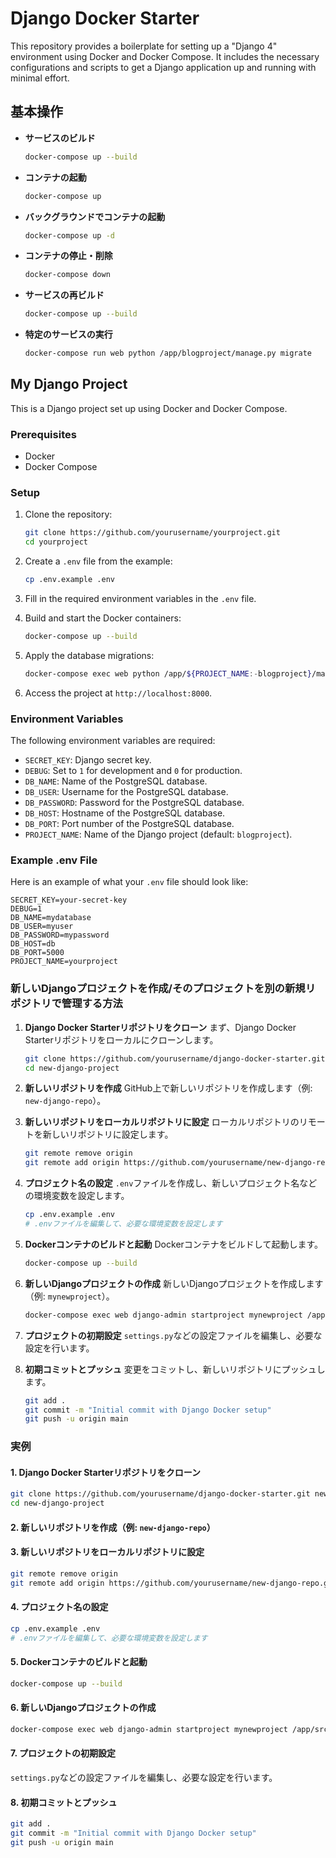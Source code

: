 # Django Docker Starter
This repository provides a boilerplate for setting up a "Django 4" environment using Docker and Docker Compose. It includes the necessary configurations and scripts to get a Django application up and running with minimal effort.


## 基本操作
- **サービスのビルド**
  ```bash
  docker-compose up --build
  ```

- **コンテナの起動**
  ```bash
  docker-compose up
  ```

- **バックグラウンドでコンテナの起動**
  ```bash
  docker-compose up -d
  ```

- **コンテナの停止・削除**
  ```bash
  docker-compose down
  ```

- **サービスの再ビルド**
  ```bash
  docker-compose up --build
  ```

- **特定のサービスの実行**
  ```bash
  docker-compose run web python /app/blogproject/manage.py migrate
  ```

## My Django Project
This is a Django project set up using Docker and Docker Compose.

### Prerequisites

- Docker
- Docker Compose

### Setup

1. Clone the repository:
   ```bash
   git clone https://github.com/yourusername/yourproject.git
   cd yourproject
   ```

2. Create a `.env` file from the example:
   ```bash
   cp .env.example .env
   ```

3. Fill in the required environment variables in the `.env` file.

4. Build and start the Docker containers:
   ```bash
   docker-compose up --build
   ```

5. Apply the database migrations:
   ```bash
   docker-compose exec web python /app/${PROJECT_NAME:-blogproject}/manage.py migrate
   ```

6. Access the project at `http://localhost:8000`.

### Environment Variables

The following environment variables are required:

- `SECRET_KEY`: Django secret key.
- `DEBUG`: Set to `1` for development and `0` for production.
- `DB_NAME`: Name of the PostgreSQL database.
- `DB_USER`: Username for the PostgreSQL database.
- `DB_PASSWORD`: Password for the PostgreSQL database.
- `DB_HOST`: Hostname of the PostgreSQL database.
- `DB_PORT`: Port number of the PostgreSQL database.
- `PROJECT_NAME`: Name of the Django project (default: `blogproject`).

### Example .env File

Here is an example of what your `.env` file should look like:

```env
SECRET_KEY=your-secret-key
DEBUG=1
DB_NAME=mydatabase
DB_USER=myuser
DB_PASSWORD=mypassword
DB_HOST=db
DB_PORT=5000
PROJECT_NAME=yourproject
```

### 新しいDjangoプロジェクトを作成/そのプロジェクトを別の新規リポジトリで管理する方法

1. **Django Docker Starterリポジトリをクローン**
   まず、Django Docker Starterリポジトリをローカルにクローンします。

   ```bash
   git clone https://github.com/yourusername/django-docker-starter.git new-django-project
   cd new-django-project
   ```

2. **新しいリポジトリを作成**
   GitHub上で新しいリポジトリを作成します（例: `new-django-repo`）。

3. **新しいリポジトリをローカルリポジトリに設定**
   ローカルリポジトリのリモートを新しいリポジトリに設定します。

   ```bash
   git remote remove origin
   git remote add origin https://github.com/yourusername/new-django-repo.git
   ```

4. **プロジェクト名の設定**
   `.env`ファイルを作成し、新しいプロジェクト名などの環境変数を設定します。

   ```bash
   cp .env.example .env
   # .envファイルを編集して、必要な環境変数を設定します
   ```

5. **Dockerコンテナのビルドと起動**
   Dockerコンテナをビルドして起動します。

   ```bash
   docker-compose up --build
   ```

6. **新しいDjangoプロジェクトの作成**
   新しいDjangoプロジェクトを作成します（例: `mynewproject`）。

   ```bash
   docker-compose exec web django-admin startproject mynewproject /app/src/mynewproject
   ```

7. **プロジェクトの初期設定**
   `settings.py`などの設定ファイルを編集し、必要な設定を行います。

8. **初期コミットとプッシュ**
   変更をコミットし、新しいリポジトリにプッシュします。

   ```bash
   git add .
   git commit -m "Initial commit with Django Docker setup"
   git push -u origin main
   ```

### 実例

#### 1. Django Docker Starterリポジトリをクローン

```bash
git clone https://github.com/yourusername/django-docker-starter.git new-django-project
cd new-django-project
```

#### 2. 新しいリポジトリを作成（例: `new-django-repo`）

#### 3. 新しいリポジトリをローカルリポジトリに設定

```bash
git remote remove origin
git remote add origin https://github.com/yourusername/new-django-repo.git
```

#### 4. プロジェクト名の設定

```bash
cp .env.example .env
# .envファイルを編集して、必要な環境変数を設定します
```

#### 5. Dockerコンテナのビルドと起動

```bash
docker-compose up --build
```

#### 6. 新しいDjangoプロジェクトの作成

```bash
docker-compose exec web django-admin startproject mynewproject /app/src/mynewproject
```

#### 7. プロジェクトの初期設定

`settings.py`などの設定ファイルを編集し、必要な設定を行います。

#### 8. 初期コミットとプッシュ

```bash
git add .
git commit -m "Initial commit with Django Docker setup"
git push -u origin main
```
